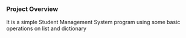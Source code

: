 ### Project Overview

 It is a simple Student Management System program using some basic operations on list and dictionary


